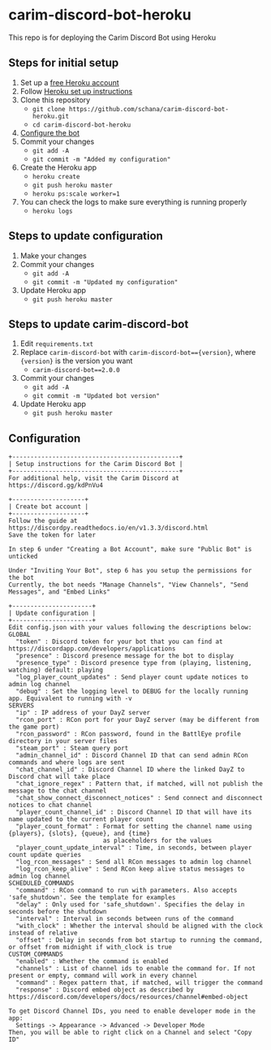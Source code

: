 # carim-discord-bot-heroku

This repo is for deploying the Carim Discord Bot using Heroku

## Steps for initial setup

1. Set up a [free Heroku account](https://signup.heroku.com/signup/dc)
1. Follow [Heroku set up instructions](https://devcenter.heroku.com/articles/getting-started-with-python#set-up)
1. Clone this repository
   + `git clone https://github.com/schana/carim-discord-bot-heroku.git`
   + `cd carim-discord-bot-heroku`
1. [Configure the bot](#Configuration)
1. Commit your changes
   + `git add -A`
   + `git commit -m "Added my configuration"`
1. Create the Heroku app
   + `heroku create`
   + `git push heroku master`
   + `heroku ps:scale worker=1`
1. You can check the logs to make sure everything is running properly
   + `heroku logs`

## Steps to update configuration

1. Make your changes
1. Commit your changes
   + `git add -A`
   + `git commit -m "Updated my configuration"`
1. Update Heroku app
   + `git push heroku master`
   
## Steps to update carim-discord-bot

1. Edit `requirements.txt`
1. Replace `carim-discord-bot` with `carim-discord-bot=={version}`, where `{version}` is the version you want
   + `carim-discord-bot==2.0.0`
1. Commit your changes
   + `git add -A`
   + `git commit -m "Updated bot version"`
1. Update Heroku app
   + `git push heroku master`

## Configuration

```text
+----------------------------------------------+
| Setup instructions for the Carim Discord Bot |
+----------------------------------------------+
For additional help, visit the Carim Discord at https://discord.gg/kdPnVu4

+--------------------+
| Create bot account |
+--------------------+
Follow the guide at https://discordpy.readthedocs.io/en/v1.3.3/discord.html
Save the token for later

In step 6 under "Creating a Bot Account", make sure "Public Bot" is unticked

Under "Inviting Your Bot", step 6 has you setup the permissions for the bot
Currently, the bot needs "Manage Channels", "View Channels", "Send Messages", and "Embed Links"

+----------------------+
| Update configuration |
+----------------------+
Edit config.json with your values following the descriptions below:
GLOBAL
  "token" : Discord token for your bot that you can find at https://discordapp.com/developers/applications
  "presence" : Discord presence message for the bot to display
  "presence_type" : Discord presence type from (playing, listening, watching) default: playing
  "log_player_count_updates" : Send player count update notices to admin log channel
  "debug" : Set the logging level to DEBUG for the locally running app. Equivalent to running with -v
SERVERS
  "ip" : IP address of your DayZ server
  "rcon_port" : RCon port for your DayZ server (may be different from the game port)
  "rcon_password" : RCon password, found in the BattlEye profile directory in your server files
  "steam_port" : Steam query port
  "admin_channel_id" : Discord Channel ID that can send admin RCon commands and where logs are sent
  "chat_channel_id" : Discord Channel ID where the linked DayZ to Discord chat will take place
  "chat_ignore_regex" : Pattern that, if matched, will not publish the message to the chat channel
  "chat_show_connect_disconnect_notices" : Send connect and disconnect notices to chat channel
  "player_count_channel_id" : Discord Channel ID that will have its name updated to the current player count
  "player_count_format" : Format for setting the channel name using {players}, {slots}, {queue}, and {time} 
                          as placeholders for the values
  "player_count_update_interval" : Time, in seconds, between player count update queries
  "log_rcon_messages" : Send all RCon messages to admin log channel
  "log_rcon_keep_alive" : Send RCon keep alive status messages to admin log channel
SCHEDULED_COMMANDS
  "command" : RCon command to run with parameters. Also accepts 'safe_shutdown'. See the template for examples
  "delay" : Only used for 'safe_shutdown'. Specifies the delay in seconds before the shutdown
  "interval" : Interval in seconds between runs of the command
  "with_clock" : Whether the interval should be aligned with the clock instead of relative
  "offset" : Delay in seconds from bot startup to running the command, or offset from midnight if with_clock is true
CUSTOM_COMMANDS
  "enabled" : Whether the command is enabled
  "channels" : List of channel ids to enable the command for. If not present or empty, command will work in every channel
  "command" : Regex pattern that, if matched, will trigger the command
  "response" : Discord embed object as described by https://discord.com/developers/docs/resources/channel#embed-object

To get Discord Channel IDs, you need to enable developer mode in the app:
  Settings -> Appearance -> Advanced -> Developer Mode
Then, you will be able to right click on a Channel and select "Copy ID"
```
